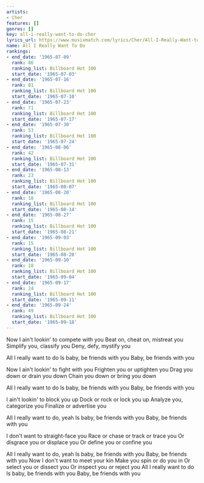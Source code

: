 ```yaml
---
artists:
- Cher
features: []
genres: []
key: all-i-really-want-to-do-cher
lyrics_url: https://www.musixmatch.com/lyrics/Cher/All-I-Really-Want-to-Do
name: All I Really Want To Do
rankings:
- end_date: '1965-07-09'
  rank: 86
  ranking_list: Billboard Hot 100
  start_date: '1965-07-03'
- end_date: '1965-07-16'
  rank: 81
  ranking_list: Billboard Hot 100
  start_date: '1965-07-10'
- end_date: '1965-07-23'
  rank: 71
  ranking_list: Billboard Hot 100
  start_date: '1965-07-17'
- end_date: '1965-07-30'
  rank: 53
  ranking_list: Billboard Hot 100
  start_date: '1965-07-24'
- end_date: '1965-08-06'
  rank: 42
  ranking_list: Billboard Hot 100
  start_date: '1965-07-31'
- end_date: '1965-08-13'
  rank: 23
  ranking_list: Billboard Hot 100
  start_date: '1965-08-07'
- end_date: '1965-08-20'
  rank: 18
  ranking_list: Billboard Hot 100
  start_date: '1965-08-14'
- end_date: '1965-08-27'
  rank: 15
  ranking_list: Billboard Hot 100
  start_date: '1965-08-21'
- end_date: '1965-09-03'
  rank: 15
  ranking_list: Billboard Hot 100
  start_date: '1965-08-28'
- end_date: '1965-09-10'
  rank: 18
  ranking_list: Billboard Hot 100
  start_date: '1965-09-04'
- end_date: '1965-09-17'
  rank: 24
  ranking_list: Billboard Hot 100
  start_date: '1965-09-11'
- end_date: '1965-09-24'
  rank: 49
  ranking_list: Billboard Hot 100
  start_date: '1965-09-18'
---
```

Now I ain't lookin' to compete with you
Beat on, cheat on, mistreat you
Simplify you, classify you
Deny, defy, mystify you

All I really want to do
Is baby, be friends with you
Baby, be friends with you

Now I ain't lookin' to fight with you
Frighten you or uptighten you
Drag you down or drain you down
Chain you down or bring you down

All I really want to do
Is baby, be friends with you
Baby, be friends with you

I ain't lookin' to block you up
Dock or rock or lock you up
Analyze you, categorize you
Finalize or advertise you

All I really want to do, yeah
Is baby, be friends with you
Baby, be friends with you

I don't want to straight-face you
Race or chase or track or trace you
Or disgrace you or displace you
Or define you or confine you

All I really want to do, yeah
Is baby, be friends with you
Baby, be friends with you
Now I don't want to meet your kin
Make you spin or do you in
Or select you or dissect you
Or inspect you or reject you
All I really want to do
Is baby, be friends with you
Baby, be friends with you
